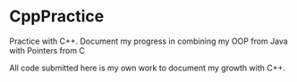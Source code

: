 # CppPractice
Practice with C++.  Document my progress in combining my OOP from Java with Pointers from C

All code submitted here is my own work to document my growth with C++.
